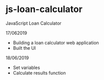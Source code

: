 # js-loan-calculator
JavaScript Loan Calculator  


17/062019 
- Building a loan calculator web application
- Built the UI 

18/06/2019
- Set variables
- Calculate results function
